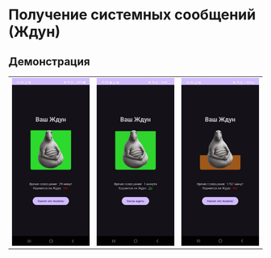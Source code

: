 # Получение системных сообщений (Ждун)

## Демонстрация

<table>
    <tr>
        <td><img src="images/1.jpg" width=360></td>
        <td><img src="images/2.jpg" width=360></td>
        <td><img src="images/3.jpg" width=360></td>
    </tr>
</table>